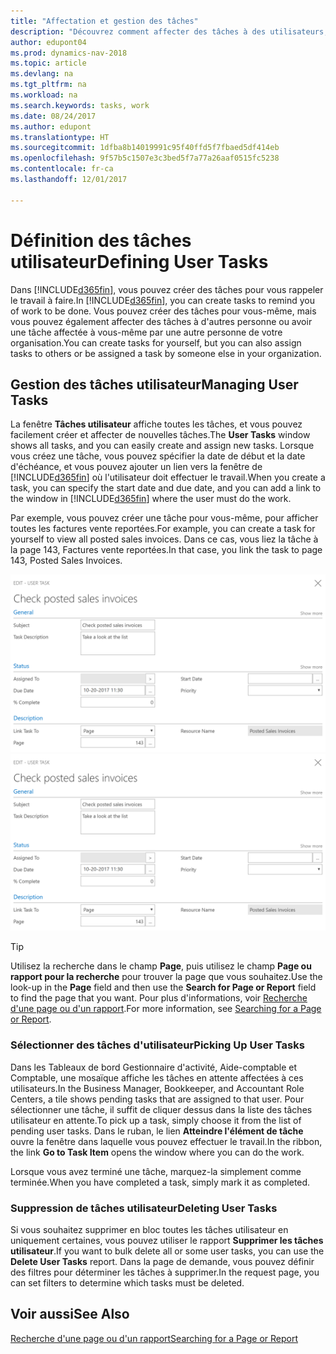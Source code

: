```yaml
---
title: "Affectation et gestion des tâches"
description: "Découvrez comment affecter des tâches à des utilisateurs, y compris votre comptable, dans Dynamics NAV"
author: edupont04
ms.prod: dynamics-nav-2018
ms.topic: article
ms.devlang: na
ms.tgt_pltfrm: na
ms.workload: na
ms.search.keywords: tasks, work
ms.date: 08/24/2017
ms.author: edupont
ms.translationtype: HT
ms.sourcegitcommit: 1dfba8b14019991c95f40ffd5f7fbaed5df414eb
ms.openlocfilehash: 9f57b5c1507e3c3bed5f7a77a26aaf0515fc5238
ms.contentlocale: fr-ca
ms.lasthandoff: 12/01/2017

---
```

# <a name="defining-user-tasks"></a><span data-ttu-id="6cfbb-103">Définition des tâches utilisateur</span><span class="sxs-lookup"><span data-stu-id="6cfbb-103">Defining User Tasks</span></span>
<span data-ttu-id="6cfbb-104">Dans [!INCLUDE[d365fin](includes/d365fin_md.md)], vous pouvez créer des tâches pour vous rappeler le travail à faire.</span><span class="sxs-lookup"><span data-stu-id="6cfbb-104">In [!INCLUDE[d365fin](includes/d365fin_md.md)], you can create tasks to remind you of work to be done.</span></span> <span data-ttu-id="6cfbb-105">Vous pouvez créer des tâches pour vous-même, mais vous pouvez également affecter des tâches à d'autres personne ou avoir une tâche affectée à vous-même par une autre personne de votre organisation.</span><span class="sxs-lookup"><span data-stu-id="6cfbb-105">You can create tasks for yourself, but you can also assign tasks to others or be assigned a task by someone else in your organization.</span></span>  

## <a name="managing-user-tasks"></a><span data-ttu-id="6cfbb-106">Gestion des tâches utilisateur</span><span class="sxs-lookup"><span data-stu-id="6cfbb-106">Managing User Tasks</span></span>
<span data-ttu-id="6cfbb-107">La fenêtre **Tâches utilisateur** affiche toutes les tâches, et vous pouvez facilement créer et affecter de nouvelles tâches.</span><span class="sxs-lookup"><span data-stu-id="6cfbb-107">The **User Tasks** window shows all tasks, and you can easily create and assign new tasks.</span></span> <span data-ttu-id="6cfbb-108">Lorsque vous créez une tâche, vous pouvez spécifier la date de début et la date d'échéance, et vous pouvez ajouter un lien vers la fenêtre de [!INCLUDE[d365fin](includes/d365fin_md.md)] où l'utilisateur doit effectuer le travail.</span><span class="sxs-lookup"><span data-stu-id="6cfbb-108">When you create a task, you can specify the start date and due date, and you can add a link to the window in [!INCLUDE[d365fin](includes/d365fin_md.md)] where the user must do the work.</span></span>  

<span data-ttu-id="6cfbb-109">Par exemple, vous pouvez créer une tâche pour vous-même, pour afficher toutes les factures vente reportées.</span><span class="sxs-lookup"><span data-stu-id="6cfbb-109">For example, you can create a task for yourself to view all posted sales invoices.</span></span> <span data-ttu-id="6cfbb-110">Dans ce cas, vous liez la tâche à la page 143, Factures vente reportées.</span><span class="sxs-lookup"><span data-stu-id="6cfbb-110">In that case, you link the task to page 143, Posted Sales Invoices.</span></span>  

<span data-ttu-id="6cfbb-111">![Exemple d'une tâche d'utilisateur](media/across-user-tasks/sample-user-task.png "Exemple d'une tâche d'utilisateur")</span><span class="sxs-lookup"><span data-stu-id="6cfbb-111">![Example of a User Task](media/across-user-tasks/sample-user-task.png "Example of a user task")</span></span>

> [!TIP]  
>  <span data-ttu-id="6cfbb-112">Utilisez la recherche dans le champ **Page**, puis utilisez le champ **Page ou rapport pour la recherche** pour trouver la page que vous souhaitez.</span><span class="sxs-lookup"><span data-stu-id="6cfbb-112">Use the look-up in the **Page** field and then use the **Search for Page or Report** field to find the page that you want.</span></span> <span data-ttu-id="6cfbb-113">Pour plus d'informations, voir [Recherche d'une page ou d'un rapport](ui-search.md).</span><span class="sxs-lookup"><span data-stu-id="6cfbb-113">For more information, see [Searching for a Page or Report](ui-search.md).</span></span>  

### <a name="picking-up-user-tasks"></a><span data-ttu-id="6cfbb-114">Sélectionner des tâches d'utilisateur</span><span class="sxs-lookup"><span data-stu-id="6cfbb-114">Picking Up User Tasks</span></span>
<span data-ttu-id="6cfbb-115">Dans les Tableaux de bord Gestionnaire d'activité, Aide-comptable et Comptable, une mosaïque affiche les tâches en attente affectées à ces utilisateurs.</span><span class="sxs-lookup"><span data-stu-id="6cfbb-115">In the Business Manager, Bookkeeper, and Accountant Role Centers, a tile shows pending tasks that are assigned to that user.</span></span> <span data-ttu-id="6cfbb-116">Pour sélectionner une tâche, il suffit de cliquer dessus dans la liste des tâches utilisateur en attente.</span><span class="sxs-lookup"><span data-stu-id="6cfbb-116">To pick up a task, simply choose it from the list of pending user tasks.</span></span> <span data-ttu-id="6cfbb-117">Dans le ruban, le lien **Atteindre l'élément de tâche** ouvre la fenêtre dans laquelle vous pouvez effectuer le travail.</span><span class="sxs-lookup"><span data-stu-id="6cfbb-117">In the ribbon, the link **Go to Task Item** opens the window where you can do the work.</span></span>  

<span data-ttu-id="6cfbb-118">Lorsque vous avez terminé une tâche, marquez-la simplement comme terminée.</span><span class="sxs-lookup"><span data-stu-id="6cfbb-118">When you have completed a task, simply mark it as completed.</span></span>  

### <a name="deleting-user-tasks"></a><span data-ttu-id="6cfbb-119">Suppression de tâches utilisateur</span><span class="sxs-lookup"><span data-stu-id="6cfbb-119">Deleting User Tasks</span></span>
<span data-ttu-id="6cfbb-120">Si vous souhaitez supprimer en bloc toutes les tâches utilisateur en uniquement certaines, vous pouvez utiliser le rapport **Supprimer les tâches utilisateur**.</span><span class="sxs-lookup"><span data-stu-id="6cfbb-120">If you want to bulk delete all or some user tasks, you can use the **Delete User Tasks** report.</span></span> <span data-ttu-id="6cfbb-121">Dans la page de demande, vous pouvez définir des filtres pour déterminer les tâches à supprimer.</span><span class="sxs-lookup"><span data-stu-id="6cfbb-121">In the request page, you can set filters to determine which tasks must be deleted.</span></span>  

## <a name="see-also"></a><span data-ttu-id="6cfbb-122">Voir aussi</span><span class="sxs-lookup"><span data-stu-id="6cfbb-122">See Also</span></span>
[<span data-ttu-id="6cfbb-123">Recherche d'une page ou d'un rapport</span><span class="sxs-lookup"><span data-stu-id="6cfbb-123">Searching for a Page or Report</span></span>](ui-search.md)  

